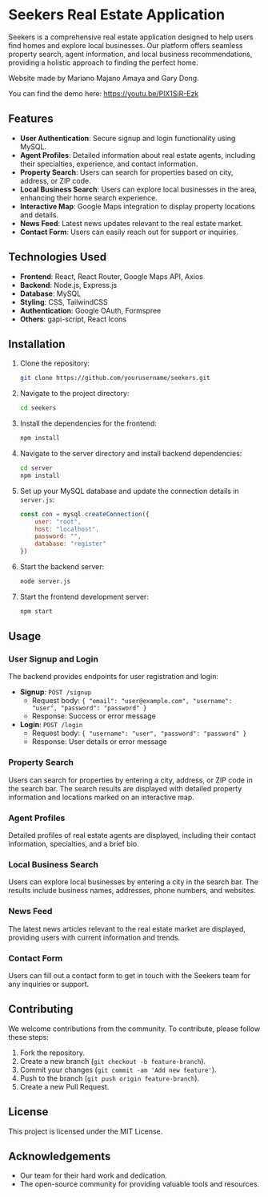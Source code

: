 # Seekers Real Estate Application

Seekers is a comprehensive real estate application designed to help users find homes and explore local businesses. Our platform offers seamless property search, agent information, and local business recommendations, providing a holistic approach to finding the perfect home.

Website made by Mariano Majano Amaya and Gary Dong.

You can find the demo here: https://youtu.be/PlX1SiR-Ezk

## Features

- **User Authentication**: Secure signup and login functionality using MySQL.
- **Agent Profiles**: Detailed information about real estate agents, including their specialties, experience, and contact information.
- **Property Search**: Users can search for properties based on city, address, or ZIP code.
- **Local Business Search**: Users can explore local businesses in the area, enhancing their home search experience.
- **Interactive Map**: Google Maps integration to display property locations and details.
- **News Feed**: Latest news updates relevant to the real estate market.
- **Contact Form**: Users can easily reach out for support or inquiries.

## Technologies Used

- **Frontend**: React, React Router, Google Maps API, Axios
- **Backend**: Node.js, Express.js
- **Database**: MySQL
- **Styling**: CSS, TailwindCSS
- **Authentication**: Google OAuth, Formspree
- **Others**: gapi-script, React Icons

## Installation

1. Clone the repository:
    ```bash
    git clone https://github.com/yourusername/seekers.git
    ```
2. Navigate to the project directory:
    ```bash
    cd seekers
    ```
3. Install the dependencies for the frontend:
    ```bash
    npm install
    ```
4. Navigate to the server directory and install backend dependencies:
    ```bash
    cd server
    npm install
    ```
5. Set up your MySQL database and update the connection details in `server.js`:
    ```javascript
    const con = mysql.createConnection({
        user: "root",
        host: "localhost",
        password: "",
        database: "register"
    })
    ```
6. Start the backend server:
    ```bash
    node server.js
    ```
7. Start the frontend development server:
    ```bash
    npm start
    ```

## Usage

### User Signup and Login

The backend provides endpoints for user registration and login:

- **Signup**: `POST /signup`
    - Request body: `{ "email": "user@example.com", "username": "user", "password": "password" }`
    - Response: Success or error message
- **Login**: `POST /login`
    - Request body: `{ "username": "user", "password": "password" }`
    - Response: User details or error message

### Property Search

Users can search for properties by entering a city, address, or ZIP code in the search bar. The search results are displayed with detailed property information and locations marked on an interactive map.

### Agent Profiles

Detailed profiles of real estate agents are displayed, including their contact information, specialties, and a brief bio.

### Local Business Search

Users can explore local businesses by entering a city in the search bar. The results include business names, addresses, phone numbers, and websites.

### News Feed

The latest news articles relevant to the real estate market are displayed, providing users with current information and trends.

### Contact Form

Users can fill out a contact form to get in touch with the Seekers team for any inquiries or support.

## Contributing

We welcome contributions from the community. To contribute, please follow these steps:

1. Fork the repository.
2. Create a new branch (`git checkout -b feature-branch`).
3. Commit your changes (`git commit -am 'Add new feature'`).
4. Push to the branch (`git push origin feature-branch`).
5. Create a new Pull Request.

## License

This project is licensed under the MIT License.

## Acknowledgements

- Our team for their hard work and dedication.
- The open-source community for providing valuable tools and resources.
